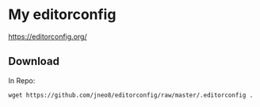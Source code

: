 # My editorconfig

https://editorconfig.org/

## Download

In Repo:

```
wget https://github.com/jneo8/editorconfig/raw/master/.editorconfig .
```
